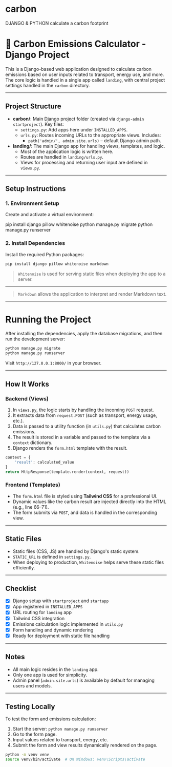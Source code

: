 # carbon
DJANGO &amp; PYTHON calculate a carbon footprint
# 🌱 Carbon Emissions Calculator - Django Project

This is a Django-based web application designed to calculate carbon emissions based on user inputs related to transport, energy use, and more. The core logic is handled in a single app called `landing`, with central project settings handled in the `carbon` directory.

---

## Project Structure

- **carbon/**: Main Django project folder (created via `django-admin startproject`). Key files:
  - `settings.py`: Add apps here under `INSTALLED_APPS`.
  - `urls.py`: Routes incoming URLs to the appropriate views. Includes:
    - `path('admin/', admin.site.urls)` – default Django admin path.
- **landing/**: The main Django app for handling views, templates, and logic.
  - Most of the application logic is written here.
  - Routes are handled in `landing/urls.py`.
  - Views for processing and returning user input are defined in `views.py`.

---

## Setup Instructions

### 1. Environment Setup

Create and activate a virtual environment:

pip install django pillow whitenoise 
python manage.py migrate
python manage.py runserver


### 2. Install Dependencies

Install the required Python packages:

```bash
pip install django pillow whitenoise markdown
```

> `Whitenoise` is used for serving static files when deploying the app to a server.

---
> `Markdown` allows the application to interpret and render Markdown text.

---

# Running the Project

After installing the dependencies, apply the database migrations, and then run the development server:

```bash
python manage.py migrate
python manage.py runserver
```

Visit `http://127.0.0.1:8000/` in your browser.

---

##  How It Works

### Backend (Views)

1. In `views.py`, the logic starts by handling the incoming `POST` request.
2. It extracts data from `request.POST` (such as transport, energy usage, etc.).
3. Data is passed to a utility function (in `utils.py`) that calculates carbon emissions.
4. The result is stored in a variable and passed to the template via a `context` dictionary.
5. Django renders the `form.html` template with the result.

```python
context = {
    'result': calculated_value
}
return HttpResponse(template.render(context, request))
```

### Frontend (Templates)

- The `form.html` file is styled using **Tailwind CSS** for a professional UI.
- Dynamic values like the carbon result are injected directly into the HTML (e.g., line 66–71).
- The form submits via `POST`, and data is handled in the corresponding view.

---

## Static Files

- Static files (CSS, JS) are handled by Django's static system.
- `STATIC_URL` is defined in `settings.py`.
- When deploying to production, `Whitenoise` helps serve these static files efficiently.

---

## Checklist

- [x] Django setup with `startproject` and `startapp`
- [x] App registered in `INSTALLED_APPS`
- [x] URL routing for `landing` app
- [x] Tailwind CSS integration
- [x] Emissions calculation logic implemented in `utils.py`
- [x] Form handling and dynamic rendering
- [x] Ready for deployment with static file handling

---

## Notes

- All main logic resides in the `landing` app.
- Only one app is used for simplicity.
- Admin panel (`admin.site.urls`) is available by default for managing users and models.

---

## Testing Locally

To test the form and emissions calculation:

1. Start the server: `python manage.py runserver`
2. Go to the form page.
3. Input values related to transport, energy, etc.
4. Submit the form and view results dynamically rendered on the page.


```bash
python -m venv venv
source venv/bin/activate  # On Windows: venv\Scripts\activate
